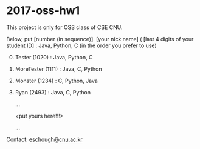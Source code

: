# 2017-oss-hw1
This project is only for OSS class of CSE CNU.

Below, put
[number (in sequence)]. [your nick name] ( [last 4 digits of your student ID] : Java, Python, C (in the order you prefer to use)



0. Tester (1020) : Java, Python, C
1. MoreTester (1111) : Java, C, Python
2. Monster (1234) : C, Python, Java
3. Ryan (2493) : Java, C, Python

     ...

     <put yours here!!!>

     ...


Contact: eschough@cnu.ac.kr

